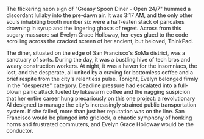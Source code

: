 The flickering neon sign of "Greasy Spoon Diner - Open 24/7" hummed a discordant lullaby into the pre-dawn air. It was 3:17 AM, and the only other souls inhabiting booth number six were a half-eaten stack of pancakes drowning in syrup and the lingering ghosts of regret. Across from this sugary massacre sat Evelyn Grace Holloway, her eyes glued to the code scrolling across the cracked screen of her ancient, but beloved, ThinkPad.

The diner, situated on the edge of San Francisco's SoMa district, was a sanctuary of sorts. During the day, it was a bustling hive of tech bros and weary construction workers. At night, it was a haven for the insomniacs, the lost, and the desperate, all united by a craving for bottomless coffee and a brief respite from the city's relentless pulse. Tonight, Evelyn belonged firmly in the "desperate" category. Deadline pressure had escalated into a full-blown panic attack fueled by lukewarm coffee and the nagging suspicion that her entire career hung precariously on this one project: a revolutionary AI designed to manage the city's increasingly strained public transportation system. If she failed, more than just her reputation was on the line. San Francisco would be plunged into gridlock, a chaotic symphony of honking horns and frustrated commuters, and Evelyn Grace Holloway would be the conductor.
